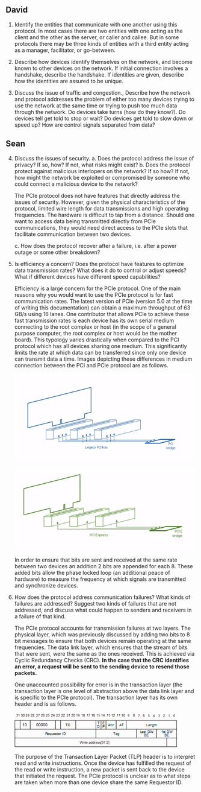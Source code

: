 ## David

1. Identify the entities that communicate with one another using this protocol.
   In most cases there are two entities with one acting as the client and the
   other as the server, or caller and callee. But in some protocols there may be
   three kinds of entities with a third entity acting as a manager, facilitator,
   or go-between.

2. Describe how devices identify themselves on the network, and become known to
   other devices on the network. If initial connection involves a handshake,
   describe the handshake. If identities are given, describe how the identities
   are assured to be unique.

3. Discuss the issue of traffic and congestion., Describe how the network and
   protocol addresses the problem of either too many devices trying to use the
   network at the same time or trying to push too much data through the network.
   Do devices take turns (how do they know?). Do devices tell get told to stop
   or wait? Do devices get told to slow down or speed up? How are control
   signals separated from data?

## Sean
4. Discuss the issues of security. a. Does the protocol address the issue of
   privacy? If so, how? If not, what risks might exist? b. Does the protocol
   protect against malicious interlopers on the network? If so how? If not, how
   might the network be exploited or compromised by someone who could connect a
   malicious device to the network?

   The PCIe protocol does not have features that directly address the issues of
   security. However, given the physical characteristics of the protocol,
   limited wire length for data transmissions and high operating frequencies.
   The hardware is difficult to tap from a distance. Should one want to access
   data being transmitted directly from PCIe communications, they would need
   direct access to the PCIe slots that facilitate communication between two
   devices.

   c. How does the protocol recover after a failure, i.e. after a power outage
   or some other breakdown?

5. Is efficiency a concern? Does the protocol have features to optimize data
   transmission rates? What does it do to control or adjust speeds? What if
   different devices have different speed capabilities?

   Efficiency is a large concern for the PCIe protocol. One of the main reasons
   why you would want to use the PCIe protocol is for fast communication rates.
   The latest version of PCIe (version 5.0 at the time of writing this
   documentation) can obtain a maximum throughput of 63 GB/s using 16 lanes. One
   contributor that allows PCIe to achieve these fast transmission rates is each
   device has its own serial medium connecting to the root complex or host (in
   the scope of a general purpose computer, the root complex or host would be
   the mother board). This typology varies drastically when compared to the PCI
   protocol which has all devices sharing one medium. This significantly limits
   the rate at which data can be transferred since only one device can
   transmit data a time. Images depicting these differences in medium connection
   between the PCI and PCIe protocol are as follows.

   ![Legacy Medium Configuration](./ImageAssets/PCILegacyMediumConnection.PNG)

   ![Express Medium Configuration](./ImageAssets/PCIExpressMediumConnection.PNG)

   In order to ensure that bits are sent and received at the same rate between
   two devices an addition 2 bits are appended for each 8. These added bits
   allow the phase locked loop (an additional peace of hardware) to measure the
   frequency at which signals are transmitted and synchronize devices.

6. How does the protocol address communication failures? What kinds of failures
   are addressed? Suggest two kinds of failures that are not addressed, and
   discuss what could happen to senders and receivers in a failure of that kind.

   The PCIe protocol accounts for transmission failures at two layers. The
   physical layer, which was previously discussed by adding two bits to 8 bit
   messages to ensure that both devices remain operating at the same
   frequencies. The data link layer, which ensures that the stream of bits that
   were sent, were the same as the ones received. This is achieved via Cyclic
   Redundancy Checks (CRC). **In the case that the CRC identifies an error, a
   request will be sent to the sending device to resend those packets.**

   One unaccounted possibility for error is in the transaction layer (the
   transaction layer is one level of abstraction above the data link layer and
   is specific to the PCIe protocol). The transaction layer has its own header
   and is as follows.

   ![PCIe TLP header](./ImageAssets/PCIE_TLP_memory_write.gif)

   The purpose of the Transaction Layer Packet (TLP) header is to interpret read
   and write instructions. Once the device has fulfilled the request of the read
   or write instruction, a new packet is sent back to the device that initiated
   the request. The PCIe protocol is unclear as to what steps are taken when
   more than one device share the same Requestor ID.